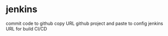 # jenkins
commit code to github
copy URL github project and paste to config jenkins URL for build CI/CD
